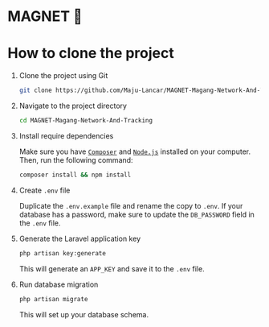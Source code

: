 # MAGNET 🧲

# How to clone the project 
1. Clone the project using Git

    ```bash
    git clone https://github.com/Maju-Lancar/MAGNET-Magang-Network-And-Tracking.git
    ```

2. Navigate to the project directory

    ```bash
    cd MAGNET-Magang-Network-And-Tracking
    ```

3. Install require dependencies

    Make sure you have [`Composer`](https://getcomposer.org/) and [`Node.js`](https://nodejs.org/en) installed on your computer. Then, run the following command:

    ```bash
    composer install && npm install
    ```

4. Create `.env` file

    Duplicate the `.env.example` file and rename the copy to `.env`. If your database has a password, make sure to update the `DB_PASSWORD` field in the `.env` file.

5. Generate the Laravel application key

    ```bash
    php artisan key:generate
    ```
    This will generate an `APP_KEY` and save it to the `.env` file.

6. Run database migration

    ```bash
    php artisan migrate
    ```
    This will set up your database schema.